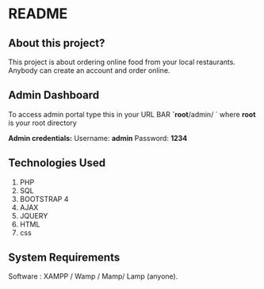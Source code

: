 # README

## About this project?

This project is about ordering online food from your local restaurants. Anybody can create an account and order online. 


## Admin Dashboard

To access admin portal type this in your URL BAR **\`root**/admin/ \`  where **root** is your root directory

 **Admin credentials:** Username: **admin** Password: **1234**

## Technologies Used

1. PHP
2. SQL
3. BOOTSTRAP 4
4. AJAX
5. JQUERY
6. HTML
7. css

## System Requirements

Software : XAMPP / Wamp / Mamp/ Lamp \(anyone\).
